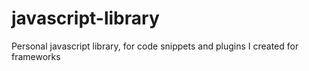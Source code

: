 javascript-library
==================

Personal javascript library, for code snippets and plugins I created for frameworks
